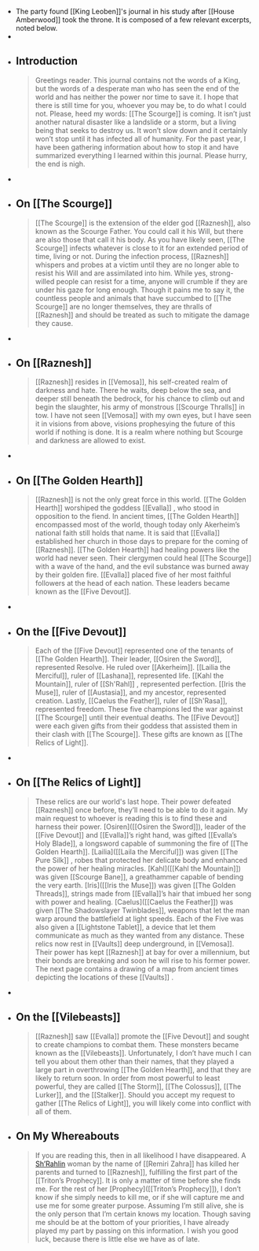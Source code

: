 - The party found [[King Leoben]]'s journal in his study after [[House Amberwood]] took the throne. It is composed of a few relevant excerpts, noted below.
-
- ## Introduction
  > Greetings reader. This journal contains not the words of a King, but the words of a desperate man who has seen the end of the world and has neither the power nor time to save it. I hope that there is still time for you, whoever you may be, to do what I could not. Please, heed my words: [[The Scourge]] is coming. It isn’t just another natural disaster like a landslide or a storm, but a living being that seeks to destroy us. It won’t slow down and it certainly won’t stop until it has infected all of humanity. For the past year, I have been gathering information about how to stop it and have summarized everything I learned within this journal. Please hurry, the end is nigh.
-
- ## On [[The Scourge]]
  > [[The Scourge]] is the extension of the elder god [[Raznesh]], also known as the Scourge Father. You could call it his Will, but there are also those that call it his body. As you have likely seen, [[The Scourge]] infects whatever is close to it for an extended period of time, living or not. During the infection process, [[Raznesh]] whispers and probes at a victim until they are no longer able to resist his Will and are assimilated into him. While yes, strong-willed people can resist for a time, anyone will crumble if they are under his gaze for long enough. Though it pains me to say it, the countless people and animals that have succumbed to [[The Scourge]] are no longer themselves, they are thralls of [[Raznesh]] and should be treated as such to mitigate the damage they cause.
-
- ## On [[Raznesh]]
  > [[Raznesh]] resides in [[Vemosa]], his self-created realm of darkness and hate. There he waits, deep below the sea, and deeper still beneath the bedrock, for his chance to climb out and begin the slaughter, his army of monstrous [[Scourge Thralls]] in tow. I have not seen [[Vemosa]] with my own eyes, but I have seen it in visions from above, visions prophesying the future of this world if nothing is done. It is a realm where nothing but Scourge and darkness are allowed to exist.
-
- ## On [[The Golden Hearth]]
  > [[Raznesh]] is not the only great force in this world. [[The Golden Hearth]] worshiped the goddess [[Evalla]] , who stood in opposition to the fiend. In ancient times, [[The Golden Hearth]] encompassed most of the world, though today only Akerheim’s national faith still holds that name. It is said that [[Evalla]] established her church in those days to prepare for the coming of [[Raznesh]]. [[The Golden Hearth]] had healing powers like the world had never seen. Their clergymen could heal [[The Scourge]] with a wave of the hand, and the evil substance was burned away by their golden fire. [[Evalla]] placed five of her most faithful followers at the head of each nation. These leaders became known as the [[Five Devout]].
-
- ## On the [[Five Devout]]
  > Each of the [[Five Devout]] represented one of the tenants of [[The Golden Hearth]]. Their leader, [[Osiren the Sword]], represented Resolve. He ruled over [[Akerheim]]. [[Lailia the Merciful]], ruler of [[Lashana]], represented life. [[Kahl the Mountain]], ruler of [[Sh'Rahl]] , represented perfection. [[Iris the Muse]], ruler of [[Austasia]], and my ancestor, represented creation. Lastly, [[Caelus the Feather]], ruler of [[Sh'Rasa]], represented freedom. These five champions led the war against [[The Scourge]] until their eventual deaths. The [[Five Devout]] were each given gifts from their goddess that assisted them in their clash with [[The Scourge]]. These gifts are known as [[The Relics of Light]].
-
- ## On [[The Relics of Light]]
  > These relics are our world's last hope. Their power defeated [[Raznesh]] once before, they’ll need to be able to do it again. My main request to whoever is reading this is to find these and harness their power. [Osiren]([[Osiren the Sword]]), leader of the [[Five Devout]] and [[Evalla]]’s right hand, was gifted [[Evalla’s Holy Blade]], a longsword capable of summoning the fire of [[The Golden Hearth]]. [Lailia]([[Laila the Merciful]]) was given [[The Pure Silk]] , robes that protected her delicate body and enhanced the power of her healing miracles. [Kahl]([[Kahl the Mountain]]) was given [[Scourge Bane]], a greathammer capable of bending the very earth. [Iris]([[Iris the Muse]]) was given [[The Golden Threads]], strings made from [[Evalla]]’s hair that imbued her song with power and healing. [Caelus]([[Caelus the Feather]]) was given [[The Shadowslayer Twinblades]], weapons that let the man warp around the battlefield at light speeds. Each of the Five was also given a [[Lightstone Tablet]], a device that let them communicate as much as they wanted from any distance. These relics now rest in [[Vaults]] deep underground, in [[Vemosa]]. Their power has kept [[Raznesh]] at bay for over a millennium, but their bonds are breaking and soon he will rise to his former power. The next page contains a drawing of a map from ancient times depicting the locations of these [[Vaults]] .
-
- ## On the [[Vilebeasts]]
  > [[Raznesh]] saw [[Evalla]] promote the [[Five Devout]] and sought to create champions to combat them. These monsters became known as the [[Vilebeasts]]. Unfortunately, I don’t have much I can tell you about them other than their names, that they played a large part in overthrowing [[The Golden Hearth]], and that they are likely to return soon. In order from most powerful to least powerful, they are called [[The Storm]], [[The Colossus]], [[The Lurker]], and the [[Stalker]]. Should you accept my request to gather [[The Relics of Light]], you will likely come into conflict with all of them.
- ## On My Whereabouts
  > If you are reading this, then in all likelihood I have disappeared. A [Sh’Rahlin]([[Sh'Rahl]]) woman by the name of [[Remiri Zahra]] has killed her parents and turned to [[Raznesh]], fulfilling the first part of the [[Triton’s Prophecy]]. It is only a matter of time before she finds me. For the rest of her [Prophecy]([[Triton’s Prophecy]]), I don’t know if she simply needs to kill me, or if she will capture me and use me for some greater purpose. Assuming I’m still alive, she is the only person that I’m certain knows my location. Though saving me should be at the bottom of your priorities, I have already played my part by passing on this information. I wish you good luck, because there is little else we have as of late.